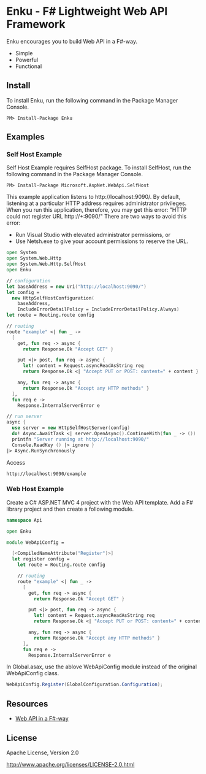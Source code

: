 # Enku - F# Lightweight Web API Framework

Enku encourages you to build Web API in a F#-way.

- Simple
- Powerful
- Functional

## Install

To install Enku, run the following command in the Package Manager Console.

```
PM> Install-Package Enku
```

## Examples

### Self Host Example

Self Host Example requires SelfHost package.
To install SelfHost, run the following command in the Package Manager Console.

```
PM> Install-Package Microsoft.AspNet.WebApi.SelfHost
```

This example application listens to http://localhost:9090/. 
By default, listening at a particular HTTP address requires administrator privileges. 
When you run this application, therefore, you may get this error: 
"HTTP could not register URL http://+:9090/" 
There are two ways to avoid this error:

- Run Visual Studio with elevated administrator permissions, or
- Use Netsh.exe to give your account permissions to reserve the URL.

```fsharp
open System
open System.Web.Http
open System.Web.Http.SelfHost
open Enku

// configuration
let baseAddress = new Uri("http://localhost:9090/")
let config = 
  new HttpSelfHostConfiguration(
    baseAddress, 
    IncludeErrorDetailPolicy = IncludeErrorDetailPolicy.Always)
let route = Routing.route config

// routing
route "example" <| fun _ -> 
  [ 
    get, fun req -> async {
      return Response.Ok "Accept GET" }

    put <|> post, fun req -> async {
      let! content = Request.asyncReadAsString req
      return Response.Ok <| "Accept PUT or POST: content=" + content }

    any, fun req -> async {
      return Response.Ok "Accept any HTTP methods" }
  ], 
  fun req e ->
    Response.InternalServerError e

// run server
async {
  use server = new HttpSelfHostServer(config)
  do! Async.AwaitTask <| server.OpenAsync().ContinueWith(fun _ -> ()) 
  printfn "Server running at http://localhost:9090/"
  Console.ReadKey () |> ignore }
|> Async.RunSynchronously
```

Access

```
http://localhost:9090/example
```

### Web Host Example

Create a C# ASP.NET MVC 4 project with the Web API template.
Add a F# library project and then create a following module.

```fsharp
namespace Api

open Enku

module WebApiConfig =

  [<CompiledNameAttribute("Register")>]
  let register config =
    let route = Routing.route config

    // routing
    route "example" <| fun _ -> 
      [ 
        get, fun req -> async {
          return Response.Ok "Accept GET" }

        put <|> post, fun req -> async {
          let! content = Request.asyncReadAsString req
          return Response.Ok <| "Accept PUT or POST: content=" + content }

        any, fun req -> async {
          return Response.Ok "Accept any HTTP methods" }
      ], 
      fun req e ->
        Response.InternalServerError e
```

In Global.asax, use the ablove WebApiConfig module instead of the original WebApiConfig class.

```csharp
WebApiConfig.Register(GlobalConfiguration.Configuration);
```

## Resources

- [Web API in a F#-way](http://www.rvl.io/nakamura_to/web-api-in-a-fsharp-way)

## License

Apache License, Version 2.0

http://www.apache.org/licenses/LICENSE-2.0.html
